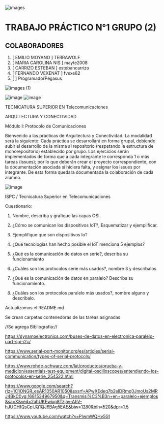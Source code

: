 
![images](https://user-images.githubusercontent.com/108998337/232182891-43226f59-03a4-44a1-8f92-699d0b9ba7c2.jpg)


#  TRABAJO PRÁCTICO  N°1     GRUPO (2)
##  COLABORADORES ##

1. [ EMILIO MOYANO ] TERRAWOLF
3. [ MARIA CAROLINA NIS ] mayte2008 
4. [ CARRIZO ESTEBAN ]   estebancarrizo
5. [ FERNANDO VEXENAT ]   fvexe82
6. [                   ]  ProgramadorPegasus 


![images (1)](https://user-images.githubusercontent.com/108998337/232182903-c6677089-9c67-43c4-bfb4-e435294a0ad5.jpg)






 




![image](https://user-images.githubusercontent.com/108998337/232183040-13d59035-53d5-4cf4-b1d1-c70ad80ac90c.png)
![image](https://user-images.githubusercontent.com/108998337/232183079-1ecca42a-03c5-4dd1-abb0-3df697a7d539.png)



TECNICATURA SUPERIOR EN
Telecomunicaciones


ARQUITECTURA Y CONECTIVIDAD

Módulo I: Protocolo de Comunicaciones




Bienvenido a las prácticas de Arquitectura y Conectividad:
La modalidad será la siguiente:
Cada práctica se desarrollará en forma grupal, debiendo subir el desarrollo de la misma al repositorio (respetando la estructura de monorepositorio) establecido por grupo. Los ejercicios serán implementados de forma que a cada integrante le corresponda 1 o más tareas (issues); por lo que deberán crear el proyecto correspondiente, con la documentación asociada si hiciera falta, y asignar los issues por integrante. De esta forma quedara documentada la colaboración de cada alumno.








![image](https://user-images.githubusercontent.com/108998337/232183095-cb967eb7-2cdc-4a32-8e17-f1a7044ae18a.png)



 
ISPC / Tecnicatura Superior en Telecomunicaciones

Cuestionario:

1)	Nombre, describa y grafique las capas OSI.

2)	¿Cómo se comunican los dispositivos IoT?, Esquematizar y ejemplificar.

3)	Ejemplifique que son dispositivos IoT

4)	¿Qué tecnologías han hecho posible el IoT menciona 5 ejemplos?

5)	¿Qué es la comunicación de datos en serie?, describa su funcionamiento

6)	¿Cuáles son los protocolos serie más usados?, nombre 3 y descríbalos.

7)	¿Qué	es	la	comunicación	de	datos	en	paralelo?	Describa	su funcionamiento.
8)	¿Cuáles son los protocolos paralelo más usados?, nombre alguno y descríbalo.



Actualizomos el README.md

Se crean carpetas contenedoras de las tareas asignadas


//Se agrega Bibliografia://

https://dynamoelectronics.com/buses-de-datos-en-electronica-paralelo-uart-spi-i2c/

https://www.serial-port-monitor.org/es/articles/serial-communication/types-of-serial-protocols/

https://www.rohde-schwarz.com/lat/productos/prueba-y-medicion/essentials-test-equipment/digital-oscilloscopes/entendiendo-los-protocolos-en-serie_254522.html

https://www.google.com/search?rlz=1C1ONGR_esAR1050AR1050&sxsrf=APwXEdeq7b2elDRmq0JmoUs2MRJ4BkC0vg:1681534967950&q=Transmisi%C3%B3n+en+paralelo+ejemplos&sa=X&ved=2ahUKEwixp8Tzjav-AhV-hJUCHfQsCpUQ1QJ6BAg5EAE&biw=1280&bih=520&dpr=1.5

https://www.youtube.com/watch?v=PIwmWQHv5GI






